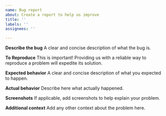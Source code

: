 ```yaml
---
name: Bug report
about: Create a report to help us improve
title: ''
labels: ''
assignees: ''

---
```


**Describe the bug**
A clear and concise description of what the bug is.

**To Reproduce**
This is important! Providing us with a reliable way to reproduce a problem will expedite its solution.

**Expected behavior**
A clear and concise description of what you expected to happen.

**Actual behavior**
Describe here what actually happened.

**Screenshots**
If applicable, add screenshots to help explain your problem.

**Additional context**
Add any other context about the problem here.
